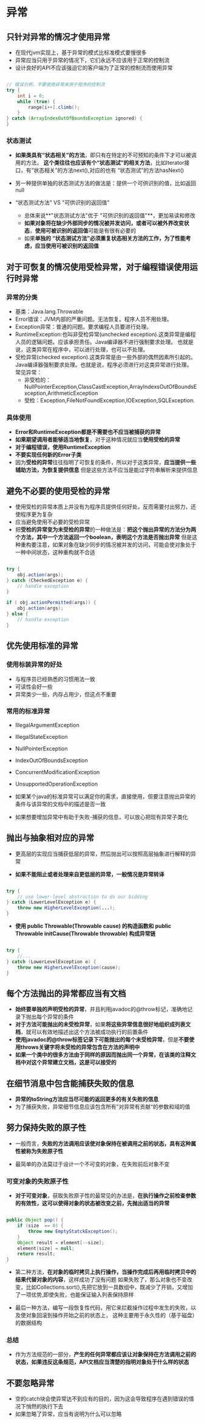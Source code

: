 # 异常

## 只针对异常的情况才使用异常

- 在现代jvm实现上，基于异常的模式比标准模式要慢很多
- 异常应当只用于异常的情况下，它们永远不应该用于正常的控制流
- 设计良好的API不应该强迫它的客户端为了正常的控制流而使用异常

```java

// 错误示例，不要使用异常来用于程序的控制流
try {
    int i = 0;
    while (true) {
        range[i++].climb();
    }
} catch (ArrayIndexOutOfBoundsException ignored) {
}

```

### 状态测试

- **如果类具有“状态相关”的方法**，即只有在特定的不可预知的条件下才可以被调用的方法，
 **这个类往往也应该有个“状态测试”的相关方法**，比如Iterator接口，有“状态相关”的方法next(),对应的也有
 “状态测试”的方法hasNext()

- 另一种提供单独的状态测试方法的做法是：提供一个可供识别的值，比如返回null

- “状态测试方法” VS  "可供识别的返回值"

    - 总体来说**"状态测试方法"优于 "可供识别的返回值"**，更加易读和修改
    - **如果对象将在缺少外部同步的情况被并发访问，或者可以被外界改变状态**，**使用可被识别的返回值**可能是有很有必要的
    - 如果**单独的 “状态测试方法”必须重复状态相关方法的工作，为了性能考虑，应当使用可被识别的返回值**



## 对于可恢复的情况使用受检异常，对于编程错误使用运行时异常

### 异常的分类

- 基类：Java.lang.Throwable
- Error错误：JVM内部的严重问题。无法恢复。程序人员不用处理。
- Exception异常：普通的问题。要求编程人员要进行处理。
- RuntimeException:也叫非受检异常(unchecked exception).这类异常是编程人员的逻辑问题。应该承担责任。Java编译器不进行强制要求处理。 也就是说，这类异常在程序中，可以进行处理，也可以不处理。
- 受检异常(checked exception).这类异常是由一些外部的偶然因素所引起的。Java编译器强制要求处理。也就是说，程序必须进行对这类异常进行处理。
 常见异常：
    - 非受检的：NullPointerException,ClassCastException,ArrayIndexsOutOfBoundsException,ArithmeticException
    - 受检：Exception,FileNotFoundException,IOException,SQLException.

### 具体使用

- **Error和RuntimeException都是不需要也不应当被捕获的异常**
- **如果期望调用者能够适当地恢复**，对于这种情况就应当**使用受检的异常**
- **对于编程错误，使用RuntimeException**
- **不要实现任何新的Error子类**
- 因为**受检的异常**往往指明了可恢复的条件，所以对于这类异常，**应当提供一些辅助方法，为恢复提供信息**
 但是这些方法不应当是能过字符串解析来提供信息



## 避免不必要的使用受检的异常

- 使用受检的异常本质上并没有为程序员提供任何好处，反而需要付出努力，还使程序更为复杂
- 应当避免使用不必要的受检异常
- 把**受检的异常变为未受检的异常**的一种做法是：**把这个抛出异常的方法分为两个方法，其中一个方法返回一个boolean，表明这个方法是否抛出异常**
 但是这种重构要注意，如果对象在缺少同步的情况被并发的访问，可能会使对象处于一种中间状态，这种重构就不合适

```java

try {
    obj.action(args);
} catch (CheckedException e) {
    // handle exception
}

if ( obj.actionPermitted(args)) {
    obj.action(args);
} else {
    // handle exception
}

```

## 优先使用标准的异常

### 使用标装异常的好处

- 与程序员已经熟悉的习惯用法一致
- 可读性会好一些
- 异常类少一些，内存占用少，但这点不重要

### 常用的标准异常

- IllegalArgumentException
- IllegalStateException
- NullPointerException
- IndexOutOfBoundsException
- ConcurrentModificationException
- UnsupportedOperationException

- 如果某个java的标准异常可以满足你的需求，直接使用，但要注意抛出异常的条件与该异常的文档中的描述是否一致
- 如果想要增加异常中有助于失败-捕获的信息，可以放心把现有异常子类化



## 抛出与抽象相对应的异常

- 更高层的实现应当捕获低层的异常，然后抛出可以按照高层抽象进行解释的异常

- **如果不能阻止或者处理来自更低层的异常，一般情况是异常转译**

```java

try {
    // use lower-level abstraction to do our bidding
} catch (LowerLevelException e) {
    throw new HigherLevelException(...);
}

```

- **使用 public Throwable(Throwable cause)  的构造函数和 public Throwable initCause(Throwable throwable) 构成异常链**

```java

try {
    //...
} catch (LowerLevelException e) {
    throw new HigherLevelException(cause);
}

```

## 每个方法抛出的异常都应当有文档

- **始终要单独的声明受检的异常**，并且利用javadoc的@throw标记，准确地记录下抛出每个异常的条件
- **对于方法可能抛出的未受检异常**，如果**将这些异常信息很好地组织成列表文档**，就可以有效地描述出这个方法被成功执行的前置条件
- **使用javadoc的@throw标签记录下可能抛出的每个未受检异常**，但是**不要使用throws关键字将未受检的异常包含在方法的声明中**
- **如果一个类中的很多方法由于同样的原因而抛出同一个异常，在该类的注释文档中对这个异常建立文档，这是可以接受的**



## 在细节消息中包含能捕获失败的信息

- **异常的toString方法应当尽可能的返回更多的有关失败的信息**
- 为了捕获失败，异常细节信息应该包含所有”对异常有贡献“的参数和域的值

## 努力保持失败的原子性

- 一般而言，**失败的方法调用应该使对象保持在被调用之前的状态，具有这种属性被称为失败原子性**

- 最简单的办法莫过于设计一个不可变的对象，在失败前后对象不变

### 可变对象的失败原子性

- **对于可变对象**，获取失败原子性的最常见的办法是，**在执行操作之前检查参数的有效性，这可以使得对象的状态被改变之前，先抛出适当的异常**

```java

public Object pop() {
    if (size  == 0) {
        throw new EmptyStatckException();
    }
    Object result = element[--size];
    element[size] = null;
    return result;
}

```

- 第二种方法，**在对象的临时拷贝上执行操作，当操作完成后再用临时拷贝中的结果代替对象的内容**，这样成功了没有问题
 如果失败了，那么对象也不变改变，比如Collections.sort(),先把它放到一具数组中，既减少了开销，又增加了一项优势,即使失败，也能保证输入列表保持原样

- 最后一种方法，编写一段恢复性代码，用它来拦截操作过程中发生的失败，以及使对象回滚到操作开始之前的状态上，
 这种主要用于永久性的（基于磁盘）的数据结构

### 总结

- 作为方法规范的一部分，**产生的任何异常都应该让对象保持在方法调用之前的状态，如果违反这条规范，API文档应当清楚的指明对象处于什么样的状态**

## 不要忽略异常

- 空的catch块会使异常达不到应有的目的，因为这会导致程序在遇到错误的情况下悄然的执行下去
- 如果忽略了异常，应当有说明为什么可以忽略
